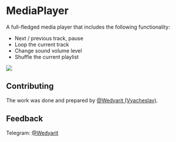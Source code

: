 # MediaPlayer
A full-fledged media player that includes the following functionality:
- Next / previous track, pause
- Loop the current track
- Change sound volume level
- Shuffle the current playlist

![](https://i.imgur.com/73MLT4g.png)

## Contributing
The work was done and prepared by [@Wedyarit (Vyacheslav)](https://github.com/Wedyarit).

## Feedback
Telegram: [@Wedyarit](https://t.me/Wedyarit)